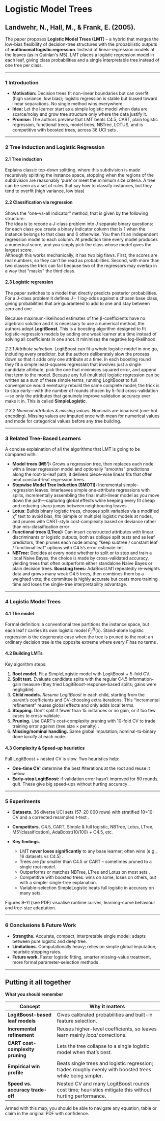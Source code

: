 # Logistic Model Trees
## Landwehr, N., Hall, M., & Frank, E. (2005). 

The paper proposes **Logistic Model Trees (LMT)** – a hybrid that merges the low-bias flexibility of decision-tree structures with the probabilistic outputs of **multinomial logistic regression**.  Instead of linear-regression models at the leaves (as in Quinlan's M5), LMT places a logistic regression model in each leaf, giving class probabilities and a single interpretable tree instead of one tree per class.

---

### 1  Introduction

* **Motivation:**  Decision trees fit non-linear boundaries but can overfit (high variance, low bias); logistic regression is stable but biased toward linear separations. No single method wins everywhere.
* **Idea:**  Let the learner start as a simple logistic model when data are scarce/noisy and grow tree structure only where the data justify it.
* **Promise:**  The authors preview that LMT beats C4.5, CART, plain logistic regression, functional trees, model trees, NBTree, LOTUS, and is competitive with boosted trees, across 36 UCI sets .

---

### 2  Tree Induction and Logistic Regression

#### 2.1 Tree induction

Explains classic top-down splitting, where this subdivision is made recursively splitting the instance space, stopping when the regions of the subdivision are reasonably ‘pure’ or meet the minimum size criteria. A tree can be seen as a set of rules that say how to classify instances, but they tend to overfit (high variance, low bias)

#### 2.2 Classification via regression

Shows the “one-vs-all indicator” method, that is given by the following structure:  
The idea is to recode a *J*-class problem into *J* separate binary questions: for each class you create a binary indicator column that is 1 when the instance belongs to that class and 0 otherwise.  You then fit an independent regression model to each column.  At prediction time every model produces a numerical score, and you simply pick the class whose model gives the largest score.  
Although this works mechanically, it has two big flaws.  First, the scores are real numbers, so they can’t be read as probabilities. Second, with more than two classes the trick can fail because two of the regressors may overlap in a way that "masks" the third class.


#### 2.3 Logistic regression

The paper switches to a model that directly predicts posterior probabilities.  For a J-class problem it defines J – 1 log-odds against a chosen base class, giving probabilities that are guaranteed to add to one and stay between zero and one .

Because maximum-likelihood estimates of the β-coefficients have no algebraic solution and it is necessary to use a numerical method, the authors adopt **LogitBoost**. This  is a boosting algorithm designed to fit logistic-regression models by adding one weak learner at a time instead of solving all coefficients in one shot. It minimises the negative log-likelihood


*2.3.1 Attribute selection.*
LogitBoost can fit a whole logistic model in one go, including every predictor, but the authors deliberately slow the process down so that it adds only one attribute at a time. In each boosting round they fit a simple least-squares regression that involves just a single candidate attribute, pick the one that minimises squared error, and append that term to the model. Because any full (multiple) logistic regression can be written as a sum of these simple terms, running LogitBoost to full convergence would eventually rebuild the same complete model; the trick is to stop early—with the number of rounds chosen by 5-fold cross-validation—so only the attributes that genuinely improve validation accuracy ever make it in. This is called **SimpleLogistic**.

*2.3.2 Nominal attributes & missing values.*
Nominals are binarised (one-hot encoding). Missing values are imputed once with mean for numerical values and mode for categorical values before any tree building.

---

### 3  Related Tree-Based Learners

A concise explaination of all the algorithms that LMT is going to be compared with:

* **Model trees (M5'):** Grows a regression tree, then replaces each node with a linear regression model and optionally “smooths” predictions along the root-to-leaf path; it delivers piece-wise linear fits that often beat constant-leaf regression trees.
* **Stepwise Model Tree Induction (SMOTI):** Incremental simple-regression leaves. Interleaves simple one-attribute regressions with splits, incrementally assembling the final multi-linear model as you move down the path—capturing global effects while keeping every fit cheap and reducing sharp jumps between neighbouring leaves .
* **Lotus:** Builds binary logistic trees, chooses split variables via a modified χ² test to avoid bias, fits (simple or multiple) logistic models at nodes, and prunes with CART-style cost-complexity based on deviance rather than mis-classification error
* **Functional trees (LTree):** Can insert constructed attributes with linear discriminants or logistic outputs, both as oblique split tests and as leaf predictors, then prunes each node among “keep subtree / constant leaf / functional leaf” options with C4.5’s error estimate lmt
* **NBTree:** Decides at every node whether to split or to stop and train a local Naive Bayes; the choice is made by cross-validated accuracy, yielding trees that often outperform either standalone Naive Bayes or plain decision trees.
**Boosting trees:** AdaBoost.M1 repeatedly re-weights data and grows many weak C4.5 trees, then combines them by a weighted vote; the committee is highly accurate but costs more training time and loses the single-tree interpretability advantage.

---

### 4  Logistic Model Trees

#### 4.1 The model

Formal definition: a conventional tree partitions the instance space, but each leaf *t* carries its own logistic model $F_j^{(t)}(x)$.  Stand-alone logistic regression is the degenerate case when the tree is pruned to the root; an ordinary decision tree is the opposite extreme where every $F$ has no terms .

#### 4.2 Building LMTs

Key algorithm steps:

1. **Root model.**  Fit a SimpleLogistic model with LogitBoost + 5-fold CV.
2. **Split test.**  Evaluate candidate splits with the regular C4.5 information-gain measure (they tried LogitBoost-response-based splits; gains were negligible).
3. **Child models.**  *Resume LogitBoost* in each child, starting from the parent’s coefficients and CV-choosing extra iterations. This “incremental refinement” reuses global effects and only adds local terms.
4. **Stopping.**  Don’t split if fewer than 15 instances or no gain, or if too few cases to cross-validate.
5. **Pruning.**  Use CART’s cost-complexity pruning with 10-fold CV to trade training error against (tree size × penalty) .
6. **Missing/nominal handling.**  Same global imputation; nominal-to-binary done *locally* at each node.

#### 4.3 Complexity & Speed-up heuristics

Full LogitBoost + nested CV is slow.  Two heuristics help:

* **One-time CV:** determine the best #iterations at the root and reuse it below.
* **Early-stop LogitBoost:** if validation error hasn’t improved for 50 rounds, quit.
  These give big speed-ups without hurting accuracy .

---

### 5  Experiments

* **Datasets.**  36 diverse UCI sets (57–20 000 rows) with stratified 10×10-CV and a corrected resampled *t*-test .
* **Competitors.**  C4.5, CART, Simple & full logistic, NBTree, Lotus, LTree, M5’(classification), AdaBoost(10/100) + C4.5, etc.&#x20;
* **Key findings.**

  * LMT **never loses significantly** to any base learner; often wins (e.g., 16 datasets vs C4.5) .
  * Trees are *far* smaller than C4.5 or CART – sometimes pruned to a single root model.
  * Outperforms or matches NBTree, LTree and Lotus on most sets .
  * Competitive with boosted trees: wins on some, loses on others, but with a simpler single-tree explanation.
  * Variable-selection SimpleLogistic beats full logistic in accuracy on many sets.

Figures 9–11 (see PDF) visualise runtime curves, learning-curve behaviour and tree-size adaptation.

---

### 6  Conclusions & Future Work

* **Strengths.**  Accurate, compact, interpretable single model; adapts between pure logistic and deep tree.
* **Limitations.**  Computationally heavy; relies on simple global imputation; heuristic stopping rules.
* **Future work.**  Faster logistic fitting, smarter missing-value treatment, more formal parameter-selection methods .

---

## Putting it all together

**What you should remember**

| Concept                          | Why it matters                                                                                            |
| -------------------------------- | --------------------------------------------------------------------------------------------------------- |
| **LogitBoost-based leaf models** | Gives calibrated probabilities and built-in feature selection.                                            |
| **Incremental refinement**       | Reuses higher-level coefficients, so leaves learn mainly *local* corrections.                             |
| **CART cost-complexity pruning** | Lets the tree collapse to a single logistic model when that’s best.                                       |
| **Empirical win profile**        | Beats single trees and logistic regression; trades roughly evenly with boosted trees while being simpler. |
| **Speed vs. accuracy trade-off** | Nested CV and many LogitBoost rounds cost time; heuristics mitigate this without hurting performance.     |

Armed with this map, you should be able to navigate any equation, table or claim in the original PDF with confidence.
